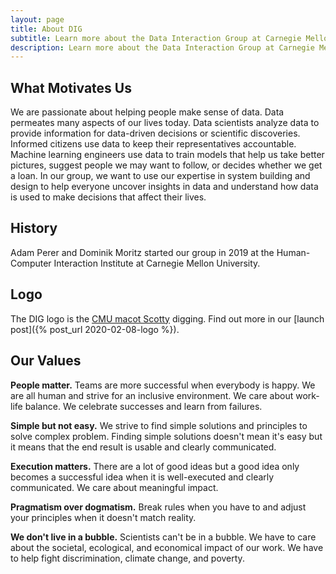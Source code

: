```yaml
---
layout: page
title: About DIG
subtitle: Learn more about the Data Interaction Group at Carnegie Mellon University.
description: Learn more about the Data Interaction Group at Carnegie Mellon University.
---
```


## What Motivates Us

We are passionate about helping people make sense of data. Data permeates many
aspects of our lives today. Data scientists analyze data to provide
information for data-driven decisions or scientific discoveries. Informed
citizens use data to keep their representatives accountable. Machine learning
engineers use data to train models that help us take better pictures, suggest
people we may want to follow, or decides whether we get a loan. In our group,
we want to use our expertise in system building and design to help everyone
uncover insights in data and understand how data is used to make decisions
that affect their lives.

## History

Adam Perer and Dominik Moritz started our group in 2019 at the Human-Computer
Interaction Institute at Carnegie Mellon University.

## Logo

The DIG logo is the [CMU macot Scotty](https://athletics.cmu.edu/athletics/mascot/index) digging.
Find out more in our [launch post]({% post_url 2020-02-08-logo %}).

## Our Values

**People matter.** Teams are more successful when everybody is
happy. We are all human and strive for an inclusive environment. We care about
work-life balance. We celebrate successes and learn from failures.

**Simple but not easy.** We strive to find simple solutions and
principles to solve complex problem. Finding simple solutions doesn't mean
it's easy but it means that the end result is usable and clearly communicated.

**Execution matters.** There are a lot of good ideas but a good
idea only becomes a successful idea when it is well-executed and clearly
communicated. We care about meaningful impact.

**Pragmatism over dogmatism.** Break rules when you have to and
adjust your principles when it doesn't match reality.

**We don't live in a bubble.** Scientists can't be in a bubble.
We have to care about the societal, ecological, and economical impact of our
work. We have to help fight discrimination, climate change, and poverty.
